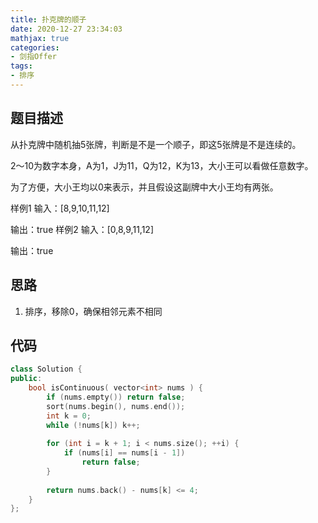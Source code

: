 ```yaml
---
title: 扑克牌的顺子
date: 2020-12-27 23:34:03
mathjax: true
categories:
- 剑指Offer
tags: 
- 排序
---
```


## 题目描述

从扑克牌中随机抽5张牌，判断是不是一个顺子，即这5张牌是不是连续的。

2～10为数字本身，A为1，J为11，Q为12，K为13，大小王可以看做任意数字。

为了方便，大小王均以0来表示，并且假设这副牌中大小王均有两张。

样例1
输入：[8,9,10,11,12]

输出：true
样例2
输入：[0,8,9,11,12]

输出：true

## 思路

1. 排序，移除0，确保相邻元素不相同

## 代码

```cpp
class Solution {
public:
    bool isContinuous( vector<int> nums ) {
        if (nums.empty()) return false;
        sort(nums.begin(), nums.end());
        int k = 0;
        while (!nums[k]) k++;
        
        for (int i = k + 1; i < nums.size(); ++i) {
            if (nums[i] == nums[i - 1])
                return false;
        }
        
        return nums.back() - nums[k] <= 4;
    }
};
```
